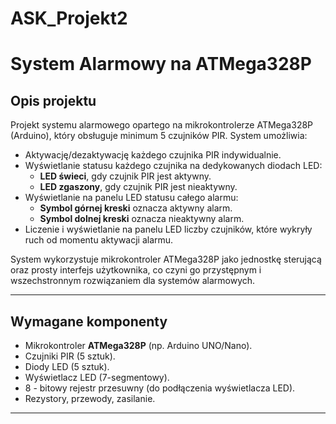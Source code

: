 # ASK_Projekt2

# System Alarmowy na ATMega328P

## Opis projektu

Projekt systemu alarmowego opartego na mikrokontrolerze ATMega328P (Arduino), który obsługuje minimum 5 czujników PIR. System umożliwia:

- Aktywację/dezaktywację każdego czujnika PIR indywidualnie.
- Wyświetlanie statusu każdego czujnika na dedykowanych diodach LED:  
  - **LED świeci**, gdy czujnik PIR jest aktywny.  
  - **LED zgaszony**, gdy czujnik PIR jest nieaktywny.
- Wyświetlanie na panelu LED statusu całego alarmu:  
  - **Symbol górnej kreski** oznacza aktywny alarm.  
  - **Symbol dolnej kreski** oznacza nieaktywny alarm.
- Liczenie i wyświetlanie na panelu LED liczby czujników, które wykryły ruch od momentu aktywacji alarmu.

System wykorzystuje mikrokontroler ATMega328P jako jednostkę sterującą oraz prosty interfejs użytkownika, co czyni go przystępnym i wszechstronnym rozwiązaniem dla systemów alarmowych.

---
## Wymagane komponenty

- Mikrokontroler **ATMega328P** (np. Arduino UNO/Nano).
- Czujniki PIR (5 sztuk).
- Diody LED (5 sztuk).
- Wyświetlacz LED (7-segmentowy).
- 8 - bitowy rejestr przesuwny (do podłączenia wyświetlacza LED).
- Rezystory, przewody, zasilanie.

---
